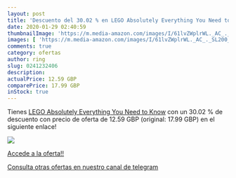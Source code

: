 ```yaml
---
layout: post
title: 'Descuento del 30.02 % en LEGO Absolutely Everything You Need to K'
date: 2020-01-29 02:40:59
thumbnailImage: 'https://m.media-amazon.com/images/I/61lvZWplrWL._AC_._SL200_.jpg'
images: [ 'https://m.media-amazon.com/images/I/61lvZWplrWL._AC_._SL200_.jpg' ]
comments: true
category: ofertas
author: ring
slug: 0241232406
description:
actualPrice: 12.59 GBP
comparePrice: 17.99 GBP
inStock: true
---
```


Tienes [LEGO Absolutely Everything You Need to Know](https://www.amazon.com/dp/0241232406/?tag=redken08-20) con un 30.02 % de descuento con precio de oferta de 12.59 GBP (original: 17.99 GBP) en el siguiente enlace!

[![](https://m.media-amazon.com/images/I/61lvZWplrWL._AC_._SL200_.jpg)](https://www.amazon.com/dp/0241232406/?tag=redken08-20)

[Accede a la oferta!!](https://www.amazon.com/dp/0241232406/?tag=redken08-20)

[Consulta otras ofertas en nuestro canal de telegram](https://t.me/s/ofertas25)

